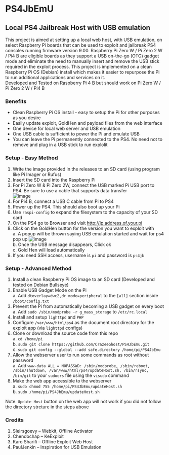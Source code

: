 # PS4JbEmU

## Local PS4 Jailbreak Host with USB emulation
This project is aimed at setting up a local web host, with USB emulation, on select Raspberry Pi boards that can be used to exploit and jailbreak PS4 consoles running firmware version 9.00. Raspberry Pi Zero W / Pi Zero 2 W / Pi4 B are eligible boards as they support a USB on-the-go (OTG) gadget mode and eliminate the need to manually insert and remove the USB stick required in the exploit process. This project is implemented on a clean Raspberry Pi OS (Debian) install which makes it easier to repurpose the Pi to run additional applications and services on it.<br>
Developed and Tested on Raspberry Pi 4 B but should work on Pi Zero W / Pi Zero 2 W / Pi4 B

### Benefits
- Clean Raspberry Pi OS install - easy to setup the Pi for other purposes as you desire
- Easily update exploit, GoldHen and payload files from the web interface
- One device for local web server and USB emulation
- One USB cable is sufficient to power the Pi and emulate USB
- You can leave the Pi permanently connected to the PS4. No need not to remove and plug in a USB stick to run explolit

### Setup - Easy Method
1.	Write the image provided in the releases to an SD card (using program like Pi Imager or Rufus)
2.	Insert the SD card into the Raspberry Pi
3.	For Pi Zero W & Pi Zero 2W, connect the USB marked Pi USB port to PS4. Be sure to use a cable that supports data transfer<br>
  ![image](https://user-images.githubusercontent.com/2664857/149229582-18780783-6d47-4d12-89ab-1898da33e1c7.png) <br />
4.	For Pi4 B, connect a USB C cable from Pi to PS4
5.	Power up the PS4. This should also boot up your Pi
6.	Use `raspi-config` to expand the filesystem to the capacity of your SD card
7.	On the PS4 go to Browser and visit http://ip.address.of.your.pi
8.	Click on the GoldHen button for the version you want to exploit with  
    a. A popup will be thrown saying USB emulation started and wait for ps4 pop up
    ![image](https://user-images.githubusercontent.com/20742243/151671687-3a16a6db-a56e-45d8-bc13-9ff76598949d.png) <br />
    b. Once the USB message disappears, Click ok  
    c.	Gold Hen will load automatically
9. If you need SSH access, username is `pi` and password is `ps4jb`

### Setup - Advanced Method
1. Install a clean Raspberry Pi OS image to an SD card (Developed and tested on Debian Bullseye)
2. Enable USB Gadget Mode on the Pi <br>
   a. Add `dtoverlay=dwc2,dr_mode=peripheral` to the `[all]` section inside `/boot/config.txt`
3. Prevent the Pi from automatically becoming a USB gadget on every boot <br />
   a. Add `sudo /sbin/modprobe -r g_mass_storage` to `/etc/rc.local`
5. Install and setup `lighttpd` and `PHP`
6. Configure `/var/www/html/ps4` as the document root directory for the exploit app (via `lighttpd` configs)
7. Clone or download the source code from this repo <br>
   a. `cd /home/pi` <br>
   b. `sudo git clone https://github.com/CrazeeGhost/PS4JbEmu.git` <br />
   c. `sudo git config --global --add safe.directory /home/pi/PS4JbEmu`
8. Allow the webserver user to run some commands as root without password <br>
   a. Add `www-data ALL = NOPASSWD: /sbin/modprobe, /sbin/reboot, /sbin/shutdown, /var/www/html/ps4/updateHost.sh, /bin/rsync, /bin/git` to your `sudoers` file using the `visudo` command
9. Make the web app accessible to the webserver <br />
   a. `sudo chmod 755 /home/pi/PS4JbEmu/updateHost.sh` <br />
   b. `sudo /home/pi/PS4JbEmu/updateHost.sh`


Note: `Update Host` button on the web app will not work if you did not follow the directory strcture in the steps above

### Credits
1.	Sleirsgoevy – Webkit, Offline Activator
2.	Chendochap – KeExploit
3.	Karo Sharifi – Offline Exploit Web Host 
4.	PaulJenkin – Inspiration for USB Emulation
